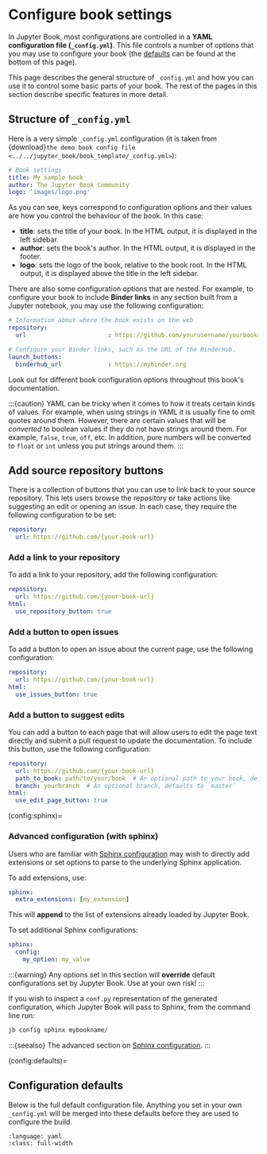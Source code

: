 # Configure book settings

In Jupyter Book, most configurations are controlled in a **YAML configuration file (`_config.yml`)**.
This file controls a number of options that you may use to configure your book
(the [defaults](config:defaults) can be found at the bottom of this page).

This page describes the general structure of `_config.yml`
and how you can use it to control some basic parts of your book.
The rest of the pages in this section describe specific features in more detail.

## Structure of `_config.yml`

Here is a very simple `_config.yml` configuration (it is taken from
{download}`the demo book config file <../../jupyter_book/book_template/_config.yml>`):

```yaml
# Book settings
title: My sample book
author: The Jupyter Book Community
logo: 'images/logo.png'
```

As you can see, keys correspond to configuration options and their values are how you control the behaviour of the book.
In this case:

* **title**: sets the title of your book.
  In the HTML output, it is displayed in the left sidebar.
* **author**: sets the book's author.
  In the HTML output, it is displayed in the footer.
* **logo**: sets the logo of the book, relative to the book root.
  In the HTML output, it is displayed above the title in the left sidebar.

There are also some configuration options that are nested.
For example, to configure your book to include **Binder links** in any section built from a Jupyter notebook,
you may use the following configuration:

```yaml
# Information about where the book exists on the web
repository:
  url                       : https://github.com/yourusername/yourbookrepo

# Configure your Binder links, such as the URL of the BinderHub.
launch_buttons:
  binderhub_url             : https://mybinder.org
```

Look out for different book configuration options throughout this book's documentation.

:::{caution}
YAML can be tricky when it comes to how it treats certain kinds of values. For example,
when using strings in YAML it is usually fine to omit quotes around them. However,
there are certain values that will be *converted* to boolean values if they do not have
strings around them. For example, `false`, `true`, `off`, etc. In addition, pure
numbers will be converted to `float` or `int` unless you put strings around them.
:::

## Add source repository buttons

There is a collection of buttons that you can use to link back to your source
repository. This lets users browse the repository or take actions like suggesting
an edit or opening an issue. In each case, they require the following configuration
to be set:

```yaml
repository:
  url: https://github.com/{your-book-url}
```

### Add a link to your repository

To add a link to your repository, add the following configuration:

```yaml
repository:
  url: https://github.com/{your-book-url}
html:
  use_repository_button: true
```

### Add a button to open issues

To add a button to open an issue about the current page, use the following
configuration:

```yaml
repository:
  url: https://github.com/{your-book-url}
html:
  use_issues_button: true
```

### Add a button to suggest edits

You can add a button to each page that will allow users to edit the page text
directly and submit a pull request to update the documentation.
To include this button, use the following configuration:

```yaml
repository:
  url: https://github.com/{your-book-url}
  path_to_book: path/to/your/book  # An optional path to your book, defaults to repo root
  branch: yourbranch  # An optional branch, defaults to `master`
html:
  use_edit_page_button: true
```

(config:sphinx)=
### Advanced configuration (with sphinx)

Users who are familiar with [Sphinx configuration](sphinx:build-config) may wish to directly add extensions or set options to parse to the underlying Sphinx application.

To add extensions, use:

```yaml
sphinx:
  extra_extensions: [my_extension]
```

This will **append** to the list of extensions already loaded by Jupyter Book.

To set additional Sphinx configurations:

```yaml
sphinx:
  config:
    my_option: my_value
```

:::{warning}
Any options set in this section will **override** default configurations set by Jupyter Book.
Use at your own risk!
:::

If you wish to inspect a `conf.py` representation of the generated configuration,
which Jupyter Book will pass to Sphinx, from the command line run:

```bash
jb config sphinx mybookname/
```

:::{seealso}
The advanced section on [Sphinx configuration](advanced/sphinx-config).
:::

(config:defaults)=
## Configuration defaults

Below is the full default configuration file.
Anything you set in your own `_config.yml` will be merged into these defaults before they are used to configure the build.

```{literalinclude} ../../jupyter_book/default_config.yml
:language: yaml
:class: full-width
```
